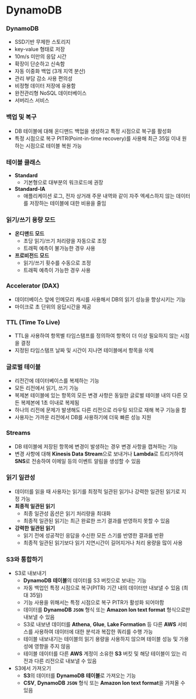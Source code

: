 # DynamoDB

### DynamoDB

- SSD기반 무제한 스토리지
- key-value 형태로 저장
- 10m/s 미만의 응답 시간
- 확장이 단순하고 신속함
- 자동 이중화 백업 (3개 지역 분산)
- 관리 부담 감소 사용 편의성
- 비정형 데이터 저장에 유용함
- 완전관리형 NoSQL 데이터베이스
- 서버리스 서비스

### 백업 및 복구
- DB 테이블에 대해 온디맨드 백업을 생성하고 특정 시점으로 복구를 활성화
- 특정 시점으로 복구 PITR(Point-in-time recovery)를 사용해 최근 35일 이내 원하는 시점으로 테이블 복원 가능

### 테이블 클래스
- **Standard**
    - 기본형으로 대부분의 워크로드에 권장
- **Standard-IA**
    - 애플리케이션 로그, 전자 상거래 주문 내역와 같이 자주 엑세스하지 않는 데이터를 저장하는 테이블에 대한 비용을 줄임
 
### 읽기/쓰기 용량 모드
- **온디맨드 모드**
    - 초당 읽기/쓰기 처리량을 자동으로 조정
    - 트래픽 예측이 불가능한 경우 사용
- **프로비전드 모드**
    - 읽기/쓰기 횟수를 수동으로 조정
    - 트래픽 예측이 가능한 경우 사용
 
### Accelerator (DAX)
- 데이터베이스 앞에 인메모리 캐시를 사용해서 DB의 읽기 성능을 향상시키는 기능
- 마이크로 초 단위의 응답시간을 제공

### TTL (Time To Live)
- TTL을 사용하여 항목별 타임스탬프를 정의하여 항목이 더 이상 필요하지 않는 시점을 결정
- 지정된 타임스탬프 날짜 및 시간이 지나면 테이블에서 항목을 삭제

### 글로벌 테이블
- 리전간에 데이터베이스를 복제하는 기능
- 모든 리전에서 읽기, 쓰기 가능
- 복제본 테이블에 있는 항목의 모든 변경 사항은 동일한 글로벌 테이블 내의 다른 모든 복제본에 1초 이내로 복제됨
- 하나의 리전에 문제가 발생해도 다른 리전으로 라우팅 되므로 재해 복구 기능을 함
- 사용자는 가까운 리전에서 DB를 사용하기에 더욱 빠른 성능 지원

### Streams
- DB 테이블에 저장된 항목에 변경이 발생하는 경우 변경 사항을 캡쳐하는 기능
- 변경 사항에 대해 **Kinesis Data Stream**으로 보내거나 **Lambda**로 트리거하여 **SNS**로 전송하여 이메일 등의 이벤트 알림을 생성할 수 있음

### 읽기 일관성
- 데이터를 읽을 때 사용자는 읽기를 최정적 일관된 읽기나 강력한 일관된 읽기로 지정 가능
- **최종적 일관된 읽기**
    - 최종 일관성 옵션은 읽기 처리량을 최대화
    - 최종적 일관된 읽기는 최근 완료한 쓰기 결과를 반영하지 못할 수 있음
- **강력한 일관된 읽기**
    - 읽기 전에 성공적인 응답을 수신한 모든 스기를 반영한 결과를 반환
    - 최종적 일관된 읽기보다 읽기 지연시간이 길어지거나 처리 용량을 많이 사용

### S3와 통합하기
- S3로 내보내기
  - **DynamoDB** **테이블**의 데이터를 S3 버킷으로 보내는 기능
  - 자동 백업인 특정 시점으로 복구(PITR) 기간 내의 데이터만 내보낼 수 있음 (최대 35일)
  - 기능 사용을 위해서는 특정 시점으로 복구 PITR가 활성화 되어야함
  - 데이터를 **DynamoDB** **`JSON`** 형식 또는 **Amazon Ion text format** 형식으로만 내보낼 수 있음
  - S3로 내보낸 데이터를 **Athena**, **Glue**, **Lake Formation** 등 다른 **AWS** 서비스를 사용하여 데이터에 대한 분석과 복잡한 쿼리를 수행 가능
  - 테이블 내보내기는 테이블의 읽기 용량을 사용하지 않으며 테이블 성능 및 가용성에 영향을 주지 않음
  - 테이블 데이터를 다른 **AWS** 계정이 소유한 **S3** 버킷 및 해당 테이블이 있는 리전과 다른 리전으로 내보낼 수 있음
- S3에서 가져오기
  - **S3**의 데이터를 **DynamoDB** **테이블**로 가져오는 기능
  - **CSV**, **DynamoDB** **`JSON`** 형식 또는 **Amazon Ion text format**을 가져올 수 있음
